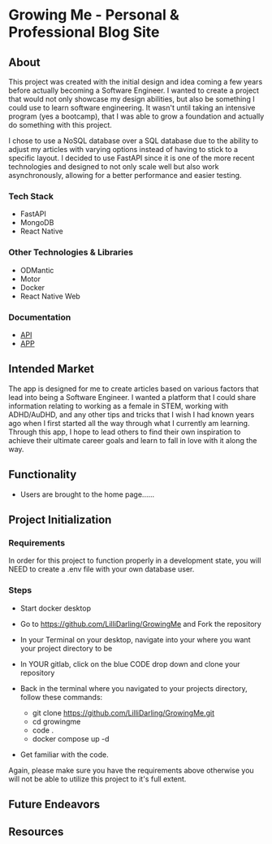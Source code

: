# Growing Me - Personal & Professional Blog Site

## About  

This project was created with the initial design and idea coming a few years before actually becoming a 
Software Engineer. I wanted to create a project that would not only showcase my design abilities, but also 
be something I could use to learn software engineering. It wasn't until taking an intensive program (yes a 
bootcamp), that I was able to grow a foundation and actually do something with this project. 

I chose to use a NoSQL database over a SQL database due to the ability to adjust my articles with varying options 
instead of having to stick to a specific layout. I decided to use FastAPI since it is one of the more recent technologies 
and designed to not only scale well but also work asynchronously, allowing for a better performance and easier 
testing. 

### Tech Stack  

- FastAPI
- MongoDB
- React Native

### Other Technologies & Libraries

- ODMantic
- Motor
- Docker
- React Native Web

### Documentation

- [API](https://github.com/LilliDarling/GrowingMe/blob/main/api/README.md)
- [APP](https://github.com/LilliDarling/GrowingMe/blob/main/app/README.md)

## Intended Market

The app is designed for me to create articles based on various factors that lead into being a Software Engineer. I 
wanted a platform that I could share information relating to working as a female in STEM, working with ADHD/AuDHD, 
and any other tips and tricks that I wish I had known years ago when I first started all the way through what I currently 
am learning. Through this app, I hope to lead others to find their own inspiration to achieve their ultimate career goals 
and learn to fall in love with it along the way.

## Functionality

- Users are brought to the home page......

## Project Initialization

### Requirements 

In order for this project to function properly in a development state, you will NEED to create a .env file with your own database user.

### Steps

- Start docker desktop  
- Go to https://github.com/LilliDarling/GrowingMe and Fork the repository  
- In your Terminal on your desktop, navigate into your where you want your project directory to be  
- In YOUR gitlab, click on the blue CODE drop down and clone your repository  
- Back in the terminal where you navigated to your projects directory, follow these commands:  

  - git clone https://github.com/LilliDarling/GrowingMe.git  
  - cd growingme  
  - code .  
  - docker compose up -d  

- Get familiar with the code.

Again, please make sure you have the requirements above otherwise you will not be able to utilize this project to it's full extent.

## Future Endeavors

## Resources